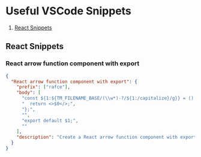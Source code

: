 # Useful VSCode Snippets
1. [React Snippets](https://github.com/taufiq-dev/useful-vscode-snippets#react-snippets)
## React Snippets
### React arrow function component with export
```json
{
  "React arrow function component with export": {
    "prefix": ["rafce"],
    "body": [
      "const ${1:${TM_FILENAME_BASE/(\\w*)-?/${1:/capitalize}/g}} = () => {",
      "  return <>$0</>;",
      "};",
      "",
      "export default $1;",
      ""
    ],
    "description": "Create a React arrow function component with export"
  }
}
```
